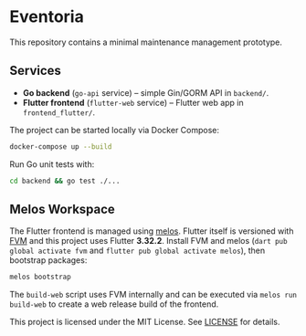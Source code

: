 # Eventoria

This repository contains a minimal maintenance management prototype.

## Services

- **Go backend** (`go-api` service) – simple Gin/GORM API in `backend/`.
- **Flutter frontend** (`flutter-web` service) – Flutter web app in
  `frontend_flutter/`.

The project can be started locally via Docker Compose:

```bash
docker-compose up --build
```

Run Go unit tests with:

```bash
cd backend && go test ./...
```

## Melos Workspace

The Flutter frontend is managed using [melos](https://melos.invertase.dev/).
Flutter itself is versioned with [FVM](https://fvm.app/) and this project
uses Flutter **3.32.2**. Install FVM and melos (`dart pub global activate fvm`
and `flutter pub global activate melos`), then bootstrap packages:

```bash
melos bootstrap
```

The `build-web` script uses FVM internally and can be executed via
`melos run build-web` to create a web release build of the frontend.


This project is licensed under the MIT License. See [LICENSE](LICENSE) for
details.
